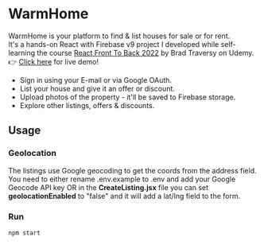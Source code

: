 # WarmHome

WarmHome is your platform to find & list houses for sale or for rent.<br />
It's a hands-on React with Firebase v9 project I developed while self-learning the course [React Front To Back 2022](https://www.udemy.com/course/react-front-to-back-2022/) by Brad Traversy on Udemy.<br />
👉 [Click here]() for live demo!<br />
- Sign in using your E-mail or via Google OAuth.
- List your house and give it an offer or discount.
- Upload photos of the property - it'll be saved to Firebase storage.
- Explore other listings, offers & discounts.




## Usage

### Geolocation

The listings use Google geocoding to get the coords from the address field. You need to either rename .env.example to .env and add your Google Geocode API key OR in the **CreateListing.jsx** file you can set **geolocationEnabled** to "false" and it will add a lat/lng field to the form.

### Run

```bash
npm start
```
